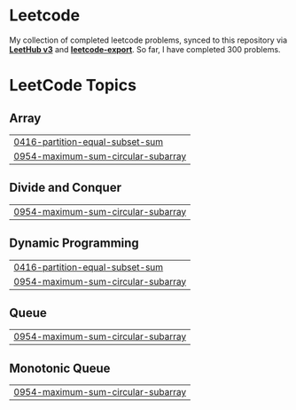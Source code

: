 # Leetcode

My collection of completed leetcode problems, synced to this repository via [**LeetHub v3**](https://github.com/raphaelheinz/LeetHub-3.0) and [**leetcode-export**](https://github.com/NeverMendel/leetcode-export). So far, I have completed 300 problems.

<!---LeetCode Topics Start-->
# LeetCode Topics
## Array
|  |
| ------- |
| [0416-partition-equal-subset-sum](https://github.com/BlueTot/leetcode/tree/master/0416-partition-equal-subset-sum) |
| [0954-maximum-sum-circular-subarray](https://github.com/BlueTot/leetcode/tree/master/0954-maximum-sum-circular-subarray) |
## Divide and Conquer
|  |
| ------- |
| [0954-maximum-sum-circular-subarray](https://github.com/BlueTot/leetcode/tree/master/0954-maximum-sum-circular-subarray) |
## Dynamic Programming
|  |
| ------- |
| [0416-partition-equal-subset-sum](https://github.com/BlueTot/leetcode/tree/master/0416-partition-equal-subset-sum) |
| [0954-maximum-sum-circular-subarray](https://github.com/BlueTot/leetcode/tree/master/0954-maximum-sum-circular-subarray) |
## Queue
|  |
| ------- |
| [0954-maximum-sum-circular-subarray](https://github.com/BlueTot/leetcode/tree/master/0954-maximum-sum-circular-subarray) |
## Monotonic Queue
|  |
| ------- |
| [0954-maximum-sum-circular-subarray](https://github.com/BlueTot/leetcode/tree/master/0954-maximum-sum-circular-subarray) |
<!---LeetCode Topics End-->